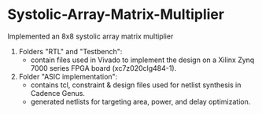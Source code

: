 # Systolic-Array-Matrix-Multiplier
Implemented an 8x8 systolic array matrix multiplier
1. Folders "RTL" and "Testbench":
     - contain files used in Vivado to implement the design on a Xilinx Zynq 7000 series FPGA board (xc7z020clg484-1).
2. Folder "ASIC implementation":
     - contains tcl, constraint & design files used for netlist synthesis in Cadence Genus.
     - generated netlists for targeting area, power, and delay optimization.
